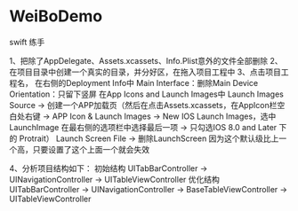 # WeiBoDemo
swift 练手

1、把除了AppDelegate、Assets.xcassets、Info.Plist意外的文件全部删除
2、在项目目录中创建一个真实的目录，并分好区，在拖入项目工程中
3、点击项目工程名，
    在右侧的Deployment Info中
        Main Interface：删除Main
        Device Orientation：只留下竖屏
    在App Icons and Launch Images中
        Launch Images Source → 创建一个APP加载页（然后在点击Assets.xcassets，在AppIcon栏空白处右键 → APP Icon & Launch Images → New IOS Launch Images，选中LaunchImage 在最右侧的选项栏中选择最后一项 → 只勾选IOS 8.0 and Later 下的 Protrait）
        Launch Screen File → 删除LaunchScreen 因为这个默认级比上一个高，只要设置了这个上面一个就会失效

4、分析项目结构如下：
初始结构
UITabBarController -> UINavigationController -> UITableViewController
优化结构
UITabBarController -> UINavigationController -> BaseTableViewController -> UITableViewController